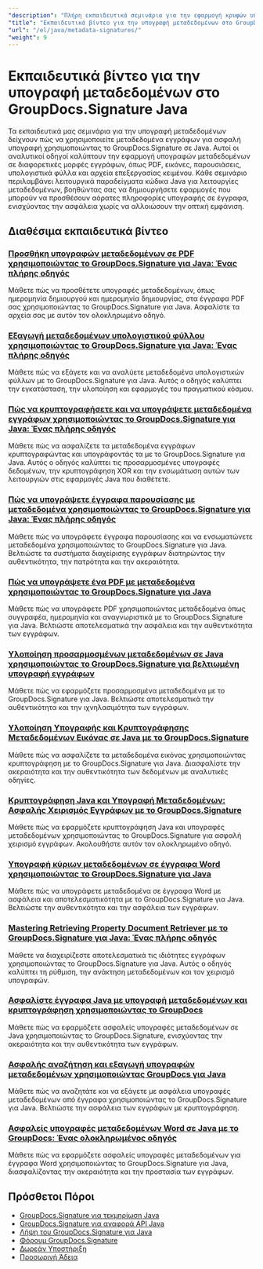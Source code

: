 ```yaml
---
"description": "Πλήρη εκπαιδευτικά σεμινάρια για την εφαρμογή κρυφών υπογραφών μεταδεδομένων σε διάφορες μορφές εγγράφων χρησιμοποιώντας το GroupDocs.Signature για Java."
"title": "Εκπαιδευτικά βίντεο για την υπογραφή μεταδεδομένων στο GroupDocs.Signature Java"
"url": "/el/java/metadata-signatures/"
"weight": 9
---
```


# Εκπαιδευτικά βίντεο για την υπογραφή μεταδεδομένων στο GroupDocs.Signature Java

Τα εκπαιδευτικά μας σεμινάρια για την υπογραφή μεταδεδομένων δείχνουν πώς να χρησιμοποιείτε μεταδεδομένα εγγράφων για ασφαλή υπογραφή χρησιμοποιώντας το GroupDocs.Signature σε Java. Αυτοί οι αναλυτικοί οδηγοί καλύπτουν την εφαρμογή υπογραφών μεταδεδομένων σε διαφορετικές μορφές εγγράφων, όπως PDF, εικόνες, παρουσιάσεις, υπολογιστικά φύλλα και αρχεία επεξεργασίας κειμένου. Κάθε σεμινάριο περιλαμβάνει λειτουργικά παραδείγματα κώδικα Java για λειτουργίες μεταδεδομένων, βοηθώντας σας να δημιουργήσετε εφαρμογές που μπορούν να προσθέσουν αόρατες πληροφορίες υπογραφής σε έγγραφα, ενισχύοντας την ασφάλεια χωρίς να αλλοιώσουν την οπτική εμφάνιση.

## Διαθέσιμα εκπαιδευτικά βίντεο

### [Προσθήκη υπογραφών μεταδεδομένων σε PDF χρησιμοποιώντας το GroupDocs.Signature για Java: Ένας πλήρης οδηγός](./groupdocs-signature-java-add-metadata-to-pdfs/)
Μάθετε πώς να προσθέτετε υπογραφές μεταδεδομένων, όπως ημερομηνία δημιουργού και ημερομηνία δημιουργίας, στα έγγραφα PDF σας χρησιμοποιώντας το GroupDocs.Signature για Java. Ασφαλίστε τα αρχεία σας με αυτόν τον ολοκληρωμένο οδηγό.

### [Εξαγωγή μεταδεδομένων υπολογιστικού φύλλου χρησιμοποιώντας το GroupDocs.Signature για Java: Ένας πλήρης οδηγός](./extract-spreadsheet-metadata-groupdocs-signature-java/)
Μάθετε πώς να εξάγετε και να αναλύετε μεταδεδομένα υπολογιστικών φύλλων με το GroupDocs.Signature για Java. Αυτός ο οδηγός καλύπτει την εγκατάσταση, την υλοποίηση και εφαρμογές του πραγματικού κόσμου.

### [Πώς να κρυπτογραφήσετε και να υπογράψετε μεταδεδομένα εγγράφων χρησιμοποιώντας το GroupDocs.Signature για Java: Ένας πλήρης οδηγός](./encrypt-sign-metadata-groupdocs-java/)
Μάθετε πώς να ασφαλίζετε τα μεταδεδομένα εγγράφων κρυπτογραφώντας και υπογράφοντάς τα με το GroupDocs.Signature για Java. Αυτός ο οδηγός καλύπτει τις προσαρμοσμένες υπογραφές δεδομένων, την κρυπτογράφηση XOR και την ενσωμάτωση αυτών των λειτουργιών στις εφαρμογές Java που διαθέτετε.

### [Πώς να υπογράψετε έγγραφα παρουσίασης με μεταδεδομένα χρησιμοποιώντας το GroupDocs.Signature για Java: Ένας πλήρης οδηγός](./groupdocs-signature-java-sign-presentation-metadata/)
Μάθετε πώς να υπογράφετε έγγραφα παρουσίασης και να ενσωματώνετε μεταδεδομένα χρησιμοποιώντας το GroupDocs.Signature για Java. Βελτιώστε τα συστήματα διαχείρισης εγγράφων διατηρώντας την αυθεντικότητα, την πατρότητα και την ακεραιότητα.

### [Πώς να υπογράψετε ένα PDF με μεταδεδομένα χρησιμοποιώντας το GroupDocs.Signature για Java](./sign-pdf-metadata-groupdocs-signature-java/)
Μάθετε πώς να υπογράφετε PDF χρησιμοποιώντας μεταδεδομένα όπως συγγραφέα, ημερομηνία και αναγνωριστικά με το GroupDocs.Signature για Java. Βελτιώστε αποτελεσματικά την ασφάλεια και την αυθεντικότητα των εγγράφων.

### [Υλοποίηση προσαρμοσμένων μεταδεδομένων σε Java χρησιμοποιώντας το GroupDocs.Signature για βελτιωμένη υπογραφή εγγράφων](./implement-custom-metadata-java-groupdocs-signature/)
Μάθετε πώς να εφαρμόζετε προσαρμοσμένα μεταδεδομένα με το GroupDocs.Signature για Java. Βελτιώστε αποτελεσματικά την αυθεντικότητα και την ιχνηλασιμότητα των εγγράφων.

### [Υλοποίηση Υπογραφής και Κρυπτογράφησης Μεταδεδομένων Εικόνας σε Java με το GroupDocs.Signature](./groupdocs-signature-java-image-metadata-encryption/)
Μάθετε πώς να ασφαλίζετε τα μεταδεδομένα εικόνας χρησιμοποιώντας κρυπτογράφηση με το GroupDocs.Signature για Java. Διασφαλίστε την ακεραιότητα και την αυθεντικότητα των δεδομένων με αναλυτικές οδηγίες.

### [Κρυπτογράφηση Java και Υπογραφή Μεταδεδομένων: Ασφαλής Χειρισμός Εγγράφων με το GroupDocs.Signature](./java-encryption-metadata-signature-groupdocs-signature/)
Μάθετε πώς να εφαρμόζετε κρυπτογράφηση Java και υπογραφές μεταδεδομένων χρησιμοποιώντας το GroupDocs.Signature για ασφαλή χειρισμό εγγράφων. Ακολουθήστε αυτόν τον ολοκληρωμένο οδηγό.

### [Υπογραφή κύριων μεταδεδομένων σε έγγραφα Word χρησιμοποιώντας το GroupDocs.Signature για Java](./master-metadata-signing-word-docs-groupdocs-signature-java/)
Μάθετε πώς να υπογράφετε μεταδεδομένα σε έγγραφα Word με ασφάλεια και αποτελεσματικότητα με το GroupDocs.Signature για Java. Βελτιώστε την αυθεντικότητα και την ασφάλεια των εγγράφων.

### [Mastering Retrieving Property Document Retriever με το GroupDocs.Signature για Java: Ένας πλήρης οδηγός](./groupdocs-signature-java-document-properties-tutorial/)
Μάθετε να διαχειρίζεστε αποτελεσματικά τις ιδιότητες εγγράφων χρησιμοποιώντας το GroupDocs.Signature για Java. Αυτός ο οδηγός καλύπτει τη ρύθμιση, την ανάκτηση μεταδεδομένων και τον χειρισμό υπογραφών.

### [Ασφαλίστε έγγραφα Java με υπογραφή μεταδεδομένων και κρυπτογράφηση χρησιμοποιώντας το GroupDocs](./java-metadata-signature-encryption-groupdocs/)
Μάθετε πώς να εφαρμόζετε ασφαλείς υπογραφές μεταδεδομένων σε Java χρησιμοποιώντας το GroupDocs.Signature, ενισχύοντας την ακεραιότητα και την αυθεντικότητα των εγγράφων.

### [Ασφαλής αναζήτηση και εξαγωγή υπογραφών μεταδεδομένων χρησιμοποιώντας GroupDocs για Java](./groupdocs-signature-secure-metadata-search-java/)
Μάθετε πώς να αναζητάτε και να εξάγετε με ασφάλεια υπογραφές μεταδεδομένων από έγγραφα χρησιμοποιώντας το GroupDocs.Signature για Java. Βελτιώστε την ασφάλεια των εγγράφων με κρυπτογράφηση.

### [Ασφαλείς υπογραφές μεταδεδομένων Word σε Java με το GroupDocs: Ένας ολοκληρωμένος οδηγός](./secure-word-metadata-signatures-java-groupdocs/)
Μάθετε πώς να εφαρμόζετε ασφαλείς υπογραφές μεταδεδομένων για έγγραφα Word χρησιμοποιώντας το GroupDocs.Signature για Java, διασφαλίζοντας την ακεραιότητα και την προστασία των εγγράφων.

## Πρόσθετοι Πόροι

- [GroupDocs.Signature για τεκμηρίωση Java](https://docs.groupdocs.com/signature/java/)
- [GroupDocs.Signature για αναφορά API Java](https://reference.groupdocs.com/signature/java/)
- [Λήψη του GroupDocs.Signature για Java](https://releases.groupdocs.com/signature/java/)
- [Φόρουμ GroupDocs.Signature](https://forum.groupdocs.com/c/signature)
- [Δωρεάν Υποστήριξη](https://forum.groupdocs.com/)
- [Προσωρινή Άδεια](https://purchase.groupdocs.com/temporary-license/)